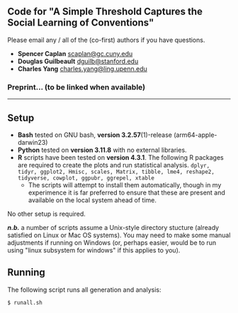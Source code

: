 ## Code for "A Simple Threshold Captures the Social Learning of Conventions"

Please email any / all of the (co-first) authors if you have questions.
- **Spencer Caplan** scaplan@gc.cuny.edu
- **Douglas Guilbeault** dguilb@stanford.edu
- **Charles Yang** charles.yang@ling.upenn.edu

### Preprint... (to be linked when available)

---

## Setup

* **Bash** tested on GNU bash, **version 3.2.57**(1)-release (arm64-apple-darwin23)
* **Python** tested on **version 3.11.8** with no external libraries.
* **R** scripts have been tested on **version 4.3.1**. The following R packages are required to create the plots and run statistical analysis. ```
  dplyr, tidyr, ggplot2, Hmisc, scales, Matrix, tibble, lme4, reshape2, tidyverse, cowplot, ggpubr, ggrepel, xtable ```
  - The scripts will attempt to install them automatically, though in my experimence it is far preferred to ensure that these are present and available on the local system ahead of time.

No other setup is required.

***n.b.*** a number of scripts assume a Unix-style directory stucture (already satisfied on Linux or Mac OS systems). You may need to make some manual adjustments if running on Windows (or, perhaps easier, would be to run using "linux subsystem for windows" if this applies to you).


## Running

The following script runs all generation and analysis:

```
$ runall.sh
```
